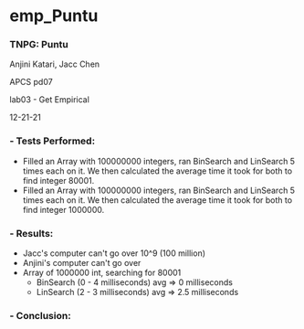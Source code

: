 # emp_Puntu 

### TNPG: Puntu   
  Anjini Katari, Jacc Chen
  
  APCS pd07 
  
  lab03 - Get Empirical 
  
  12-21-21
### - Tests Performed: 
- Filled an Array with 100000000 integers, ran BinSearch and LinSearch 5 times each on it. We then calculated the average time it took for both to find integer 80001.
- Filled an Array with 100000000 integers, ran BinSearch and LinSearch 5 times each on it. We then calculated the average time it took for both to find integer 1000000.
### - Results:
- Jacc's computer can't go over 10^9 (100 million)
- Anjini's computer can't go over 
- Array of 1000000 int, searching for 80001
    - BinSearch (0 - 4 milliseconds) avg => 0 milliseconds
    - LinSearch (2 - 3 milliseconds) avg => 2.5 milliseconds

### - Conclusion:
